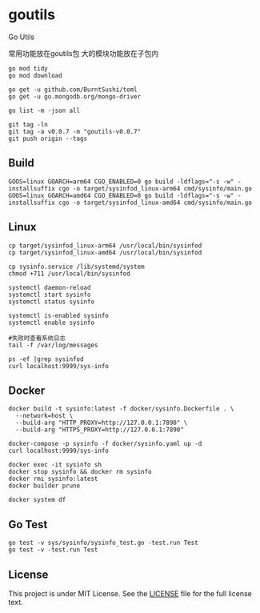 # goutils

Go Utils

常用功能放在goutils包
大的模块功能放在子包内

```shell
go mod tidy
go mod download

go get -u github.com/BurntSushi/toml
go get -u go.mongodb.org/mongo-driver

go list -m -json all
```

```shell
git tag -ln
git tag -a v0.0.7 -m "goutils-v0.0.7"
git push origin --tags
```

## Build

```shell
GOOS=linux GOARCH=arm64 CGO_ENABLED=0 go build -ldflags="-s -w" -installsuffix cgo -o target/sysinfod_linux-arm64 cmd/sysinfo/main.go
GOOS=linux GOARCH=amd64 CGO_ENABLED=0 go build -ldflags="-s -w" -installsuffix cgo -o target/sysinfod_linux-amd64 cmd/sysinfo/main.go

```

## Linux

```shell
cp target/sysinfod_linux-arm64 /usr/local/bin/sysinfod
cp target/sysinfod_linux-amd64 /usr/local/bin/sysinfod

cp sysinfo.service /lib/systemd/system
chmod +711 /usr/local/bin/sysinfod

systemctl daemon-reload
systemctl start sysinfo
systemctl status sysinfo

systemctl is-enabled sysinfo
systemctl enable sysinfo

#失败时查看系统日志
tail -f /var/log/messages

ps -ef |grep sysinfod
curl localhost:9999/sys-info

```

## Docker

```shell
docker build -t sysinfo:latest -f docker/sysinfo.Dockerfile . \
  --network=host \
  --build-arg "HTTP_PROXY=http://127.0.0.1:7890" \
  --build-arg "HTTPS_PROXY=http://127.0.0.1:7890"

docker-compose -p sysinfo -f docker/sysinfo.yaml up -d
curl localhost:9999/sys-info

docker exec -it sysinfo sh
docker stop sysinfo && docker rm sysinfo
docker rmi sysinfo:latest
docker builder prune

docker system df

```

## Go Test

```shell
go test -v sys/sysinfo/sysinfo_test.go -test.run Test
go test -v -test.run Test
```

## License

This project is under MIT License. See the [LICENSE](LICENSE) file for the full license text.
